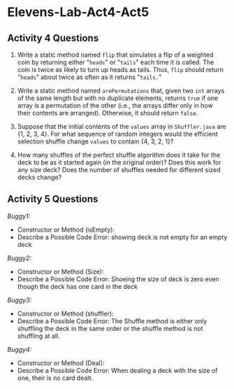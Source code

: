 # Elevens-Lab-Act4-Act5

<H2> Activity 4 Questions </H2>

1. Write a static method named `flip` that simulates a flip of a weighted coin by returning either
"`heads`" or "`tails`" each time it is called. The coin is twice as likely to turn up heads as tails.
Thus, `flip` should return "`heads`" about twice as often as it returns "`tails.`"






1. Write a static method named `arePermutations` that, given two `int` arrays of the same length
but with no duplicate elements, returns `true` if one array is a permutation of the other (i.e., the
arrays differ only in how their contents are arranged). Otherwise, it should return `false`.






1. Suppose that the initial contents of the `values` array in `Shuffler.java` are {1, 2, 3,
4}. For what sequence of random integers would the efficient selection shuffle change `values` to
contain {4, 3, 2, 1}?





1. How many shuffles of the perfect shuffle algorithm does it take for the deck to be as it started again (in the original order)?  Does this work for any size deck?  Does the number of shuffles needed for different sized decks change?



<H2> Activity 5 Questions </H2>

_*Buggy1:*_  

* Constructor or Method (isEmpty):
* Describe a Possible Code Error: showing deck is not empty for an empty deck




_*Buggy2:*_
  * Constructor or Method (Size):
  * Describe a Possible Code Error: Shoeing the size of deck is zero even though the deck has one card in the deck



_*Buggy3:*_

* Constructor or Method (shuffler):
* Describe a Possible Code Error: The Shuffle method is either only shuffling the deck in the same order or the shuffle method is not shuffling at all.



_*Buggy4:*_

* Constructor or Method (Deal):
* Describe a Possible Code Error: When dealing a deck with the size of one, their is no card dealt.
